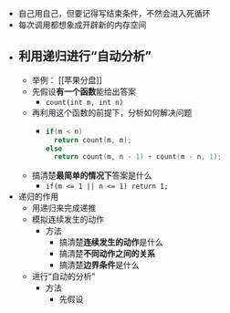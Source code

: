- 自己用自己，但要记得写结束条件，不然会进入死循环
- 每次调用都想象成开辟新的内存空间
- ## 利用递归进行“自动分析”
	- 举例： [[苹果分盘]]
	- 先假设**有一个函数**能给出答案
		- `count(int m, int n)`
	- 再利用这个函数的前提下，分析如何解决问题
		- ```C++
		  if(m < n)
		    return count(m, m);
		  else
		    return count(m, n - 1) + count(m - n, 1);
		  ```
	- 搞清楚**最简单的情况下**答案是什么
		- `if(m <= 1 || n <= 1) return 1;`
- 递归的作用
	- 用递归来完成递推
	- 模拟连续发生的动作
		- 方法
			- 搞清楚**连续发生的动作**是什么
			- 搞清楚**不同动作之间的关系**
			- 搞清楚**边界条件**是什么
	- 进行“自动的分析”
		- 方法
			- 先假设